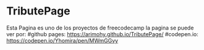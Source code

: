 # TributePage
Esta Pagina es uno de los proyectos de freecodecamp
la pagina se puede ver por:
#github pages:
https://arimohy.github.io/TributePage/
#codepen.io: 
https://codepen.io/Yhomira/pen/MWmGGvy
